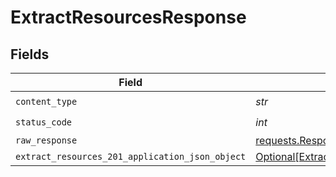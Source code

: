# ExtractResourcesResponse


## Fields

| Field                                                                                                         | Type                                                                                                          | Required                                                                                                      | Description                                                                                                   |
| ------------------------------------------------------------------------------------------------------------- | ------------------------------------------------------------------------------------------------------------- | ------------------------------------------------------------------------------------------------------------- | ------------------------------------------------------------------------------------------------------------- |
| `content_type`                                                                                                | *str*                                                                                                         | :heavy_check_mark:                                                                                            | N/A                                                                                                           |
| `status_code`                                                                                                 | *int*                                                                                                         | :heavy_check_mark:                                                                                            | N/A                                                                                                           |
| `raw_response`                                                                                                | [requests.Response](https://requests.readthedocs.io/en/latest/api/#requests.Response)                         | :heavy_minus_sign:                                                                                            | N/A                                                                                                           |
| `extract_resources_201_application_json_object`                                                               | [Optional[ExtractResources201ApplicationJSON]](../../models/operations/extractresources201applicationjson.md) | :heavy_minus_sign:                                                                                            | Created                                                                                                       |